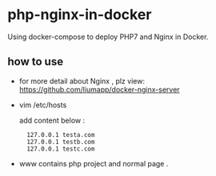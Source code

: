 # php-nginx-in-docker
Using docker-compose to deploy PHP7 and Nginx in Docker.

## how to use

* for more detail about Nginx , plz view:  https://github.com/liumapp/docker-nginx-server

* vim /etc/hosts

	add content below :

		127.0.0.1 testa.com
		127.0.0.1 testb.com
		127.0.0.1 testc.com

* www contains php project and normal page . 